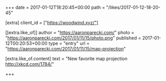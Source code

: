 +++
date = 2017-01-12T18:20:45+00:00
path = "/likes/2017-01-12-18-20-45"

[extra]
client_id = ["https://woodwind.xyz/"]

[[extra.like_of]]
author = "https://aaronparecki.com/"
photo = "https://aaronparecki.com/2017/01/11/15/photo.png"
published = 2017-01-12T00:20:53+00:00
type = "entry"
url = "https://aaronparecki.com/2017/01/11/15/map-projection"

[extra.like_of.content]
text = "New favorite map projection http://xkcd.com/1784/"

+++


